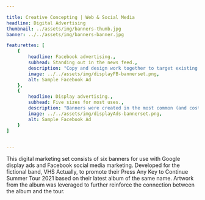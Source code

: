 ```yaml
---

title: Creative Concepting | Web & Social Media
headline: Digital Advertising
thumbnail: ../assets/img/banners-thumb.jpg
banner: ../../assets/img/banners-banner.jpg

featurettes: [
    {
        headline: Facebook advertising.,
        subhead: Standing out in the news feed.,
        description: "Copy and design work together to target existing fans of the band's page and stand out in news feeds when shared.",
        image: ../../assets/img/displayFB-bannerset.png,
        alt: Sample Facebook Ad
    },
    {
        headline: Display advertising.,
        subhead: Five sizes for most uses.,
        description: "Banners were created in the most common (and cost-effective) display ad sizes intended for use with Google Ads. Design elements were resized and in some cases omitted to promote readability but maintain campaign design integrity.",
        image: ../../assets/img/displayAds-bannerset.png,
        alt: Sample Facebook Ad
    }
]


---
```


This digital marketing set consists of six banners for use with Google display ads and Facebook social media marketing. Developed for the fictional band, VHS Actually, to promote their Press Any Key to Continue Summer Tour 2021 based on their latest album of the same name. Artwork from the album was leveraged to further reinforce the connection between the album and the tour.